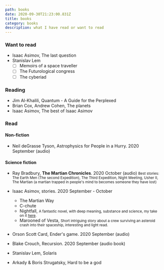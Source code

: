 ```yaml
---
path: books
date: 2020-09-30T21:23:00.831Z
title: books
category: books
description: what I have read or want to read
---
```


### Want to read

- Isaac Asimov, The last question
- Stanislav Lem
  - [ ] Memoirs of a space traveller
  - [ ] The Futurological congress
  - [ ] The cyberiad

### Reading

- Jim Al-Khalili, Quantum - A Guide for the Perplexed
- Brian Cox, Andrew Cohen, The planets
- Isaac Asimov, The best of Isaac Asimov

### Read

#### Non-fiction

- Neil deGrasse Tyson, Astrophysics for People in a Hurry. 2020 September (audio)

#### Science fiction

- Ray Bradbury, <b>The Martian Chronicles</b>. 2020 October (audio)
  <small>Best stories: The Earth Men (The second Expedition), The Third Expedition, Night Meeting, Usher II, The Martian (a martian trapped in people's mind to becomes someone they have lost)</small>
- Isaac Asimov, stories. 2020 September - October

  - The Martian Way
  - C-chute
  - Nightfall, <small> A fantastic novel, with deep meaning, substance and science, my take on it [here](/blog/asimov-nightfall/).</small>
  - Marooned of Vesta, <small> Short intriguing story about a crew surviving an asteroid crash into their spaceship, interesting and light read.</small>

- Orson Scott Card, Ender's game. 2020 September (audio)
- Blake Crouch, Recursion. 2020 September (audio book)
- Stanislav Lem, Solaris
- Arkady & Boris Strugatsky, Hard to be a god
